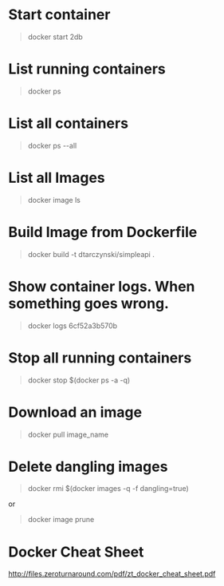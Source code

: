 # Start container
> docker start 2db

# List running containers
> docker ps

# List all containers
> docker ps --all

# List all Images
> docker image ls

# Build Image from Dockerfile
> docker build -t dtarczynski/simpleapi .

# Show container logs. When something goes wrong.
> docker logs 6cf52a3b570b

# Stop all running containers
> docker stop $(docker ps -a -q)

# Download an image
> docker pull image_name

# Delete dangling images
> docker rmi $(docker images -q -f dangling=true)

or

> docker image prune

# Docker Cheat Sheet
http://files.zeroturnaround.com/pdf/zt_docker_cheat_sheet.pdf
